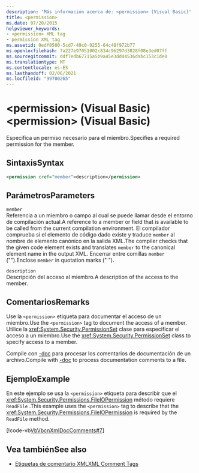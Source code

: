 ```yaml
---
description: 'Más información acerca de: <permission> (Visual Basic)'
title: <permission>
ms.date: 07/20/2015
helpviewer_keywords:
- <permission> XML tag
- permission XML tag
ms.assetid: 0edf0500-5cd7-49c0-9255-64c48f972b77
ms.openlocfilehash: 7a227e97051002c834c96297d3028f08e3ed07ff
ms.sourcegitcommit: ddf7edb67715a5b9a45e3dd44536dabc153c1de0
ms.translationtype: MT
ms.contentlocale: es-ES
ms.lasthandoff: 02/06/2021
ms.locfileid: "99700265"
---
```

# <a name="permission-visual-basic"></a><span data-ttu-id="05e8e-103">\<permission> (Visual Basic)</span><span class="sxs-lookup"><span data-stu-id="05e8e-103">\<permission> (Visual Basic)</span></span>

<span data-ttu-id="05e8e-104">Especifica un permiso necesario para el miembro.</span><span class="sxs-lookup"><span data-stu-id="05e8e-104">Specifies a required permission for the member.</span></span>  
  
## <a name="syntax"></a><span data-ttu-id="05e8e-105">Sintaxis</span><span class="sxs-lookup"><span data-stu-id="05e8e-105">Syntax</span></span>  
  
```xml  
<permission cref="member">description</permission>  
```  
  
## <a name="parameters"></a><span data-ttu-id="05e8e-106">Parámetros</span><span class="sxs-lookup"><span data-stu-id="05e8e-106">Parameters</span></span>  

 `member`  
 <span data-ttu-id="05e8e-107">Referencia a un miembro o campo al cual se puede llamar desde el entorno de compilación actual.</span><span class="sxs-lookup"><span data-stu-id="05e8e-107">A reference to a member or field that is available to be called from the current compilation environment.</span></span> <span data-ttu-id="05e8e-108">El compilador comprueba si el elemento de código dado existe y traduce `member` al nombre de elemento canónico en la salida XML.</span><span class="sxs-lookup"><span data-stu-id="05e8e-108">The compiler checks that the given code element exists and translates `member` to the canonical element name in the output XML.</span></span> <span data-ttu-id="05e8e-109">Encerrar entre comillas `member` ("").</span><span class="sxs-lookup"><span data-stu-id="05e8e-109">Enclose `member` in quotation marks (" ").</span></span>  
  
 `description`  
 <span data-ttu-id="05e8e-110">Descripción del acceso al miembro.</span><span class="sxs-lookup"><span data-stu-id="05e8e-110">A description of the access to the member.</span></span>  
  
## <a name="remarks"></a><span data-ttu-id="05e8e-111">Comentarios</span><span class="sxs-lookup"><span data-stu-id="05e8e-111">Remarks</span></span>  

 <span data-ttu-id="05e8e-112">Use la `<permission>` etiqueta para documentar el acceso de un miembro.</span><span class="sxs-lookup"><span data-stu-id="05e8e-112">Use the `<permission>` tag to document the access of a member.</span></span> <span data-ttu-id="05e8e-113">Utilice la <xref:System.Security.PermissionSet> clase para especificar el acceso a un miembro.</span><span class="sxs-lookup"><span data-stu-id="05e8e-113">Use the <xref:System.Security.PermissionSet> class to specify access to a member.</span></span>  
  
 <span data-ttu-id="05e8e-114">Compile con [-doc](../../reference/command-line-compiler/doc.md) para procesar los comentarios de documentación de un archivo.</span><span class="sxs-lookup"><span data-stu-id="05e8e-114">Compile with [-doc](../../reference/command-line-compiler/doc.md) to process documentation comments to a file.</span></span>  
  
## <a name="example"></a><span data-ttu-id="05e8e-115">Ejemplo</span><span class="sxs-lookup"><span data-stu-id="05e8e-115">Example</span></span>  

 <span data-ttu-id="05e8e-116">En este ejemplo se usa la `<permission>` etiqueta para describir que el <xref:System.Security.Permissions.FileIOPermission> método requiere `ReadFile` .</span><span class="sxs-lookup"><span data-stu-id="05e8e-116">This example uses the `<permission>` tag to describe that the <xref:System.Security.Permissions.FileIOPermission> is required by the `ReadFile` method.</span></span>  
  
 [!code-vb[VbVbcnXmlDocComments#7](~/samples/snippets/visualbasic/VS_Snippets_VBCSharp/VbVbcnXmlDocComments/VB/Class1.vb#7)]  
  
## <a name="see-also"></a><span data-ttu-id="05e8e-117">Vea también</span><span class="sxs-lookup"><span data-stu-id="05e8e-117">See also</span></span>

- [<span data-ttu-id="05e8e-118">Etiquetas de comentario XML</span><span class="sxs-lookup"><span data-stu-id="05e8e-118">XML Comment Tags</span></span>](index.md)
